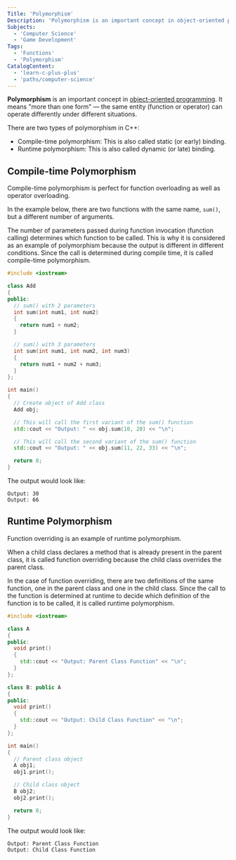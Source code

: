 ```yaml
---
Title: 'Polymorphism'
Description: 'Polymorphism is an important concept in object-oriented programming. It means more than one form — the same entity (function or operator) can behave differently in different scenarios.'
Subjects:
  - 'Computer Science'
  - 'Game Development'
Tags:
  - 'Functions'
  - 'Polymorphism'
CatalogContent:
  - 'learn-c-plus-plus'
  - 'paths/computer-science'
---
```


**Polymorphism** is an important concept in [object-oriented programming](https://www.codecademy.com/resources/docs/general/programming-paradigms/object-oriented-programming). It means "more than one form" — the same entity (function or operator) can operate differently under different situations.

There are two types of polymorphism in C++:

- Compile-time polymorphism: This is also called static (or early) binding.
- Runtime polymorphism: This is also called dynamic (or late) binding.

## Compile-time Polymorphism

Compile-time polymorphism is perfect for function overloading as well as operator overloading.

In the example below, there are two functions with the same name, `sum()`, but a different number of arguments.

The number of parameters passed during function invocation (function calling) determines which function to be called. This is why it is considered as an example of polymorphism because the output is different in different conditions. Since the call is determined during compile time, it is called compile-time polymorphism.

```cpp
#include <iostream>

class Add
{
public:
  // sum() with 2 parameters
  int sum(int num1, int num2)
  {
    return num1 + num2;
  }

  // sum() with 3 parameters
  int sum(int num1, int num2, int num3)
  {
    return num1 + num2 + num3;
  }
};

int main()
{
  // Create object of Add class
  Add obj;

  // This will call the first variant of the sum() function
  std::cout << "Output: " << obj.sum(10, 20) << "\n";

  // This will call the second variant of the sum() function
  std::cout << "Output: " << obj.sum(11, 22, 33) << "\n";

  return 0;
}
```

The output would look like:

```shell
Output: 30
Output: 66
```

## Runtime Polymorphism

Function overriding is an example of runtime polymorphism.

When a child class declares a method that is already present in the parent class, it is called function overriding because the child class overrides the parent class.

In the case of function overriding, there are two definitions of the same function, one in the parent class and one in the child class. Since the call to the function is determined at runtime to decide which definition of the function is to be called, it is called runtime polymorphism.

```cpp
#include <iostream>

class A
{
public:
  void print()
  {
    std::cout << "Output: Parent Class Function" << "\n";
  }
};

class B: public A
{
public:
  void print()
  {
    std::cout << "Output: Child Class Function" << "\n";
  }
};

int main()
{
  // Parent class object
  A obj1;
  obj1.print();

  // Child class object
  B obj2;
  obj2.print();

  return 0;
}
```

The output would look like:

```shell
Output: Parent Class Function
Output: Child Class Function
```
